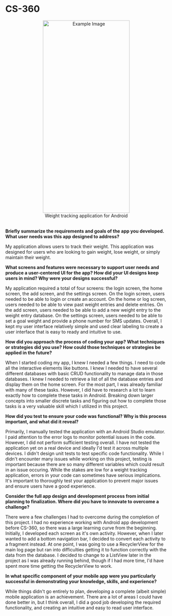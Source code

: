# CS-360
<div align="center"><img src="https://i.imgur.com/2X53uwL.gif" alt="Example Image" width="270" height="600"></br>
Weight tracking application for Android</div>  

</br>  

**Briefly summarize the requirements and goals of the app you developed. What user needs was this app designed to address?**  
  
My application allows users to track their weight. This application was designed for users who are looking to gain weight, lose weight, or simply maintain their weight.  

  
**What screens and features were necessary to support user needs and produce a user-centered UI for the app? How did your UI designs keep users in mind? Why were your designs successful?**  
  
My application required a total of four screens: the login screen, the home screen, the add screen, and the settings screen. On the login screen, users needed to be able to login or create an account. On the home or log screen, users needed to be able to view past weight entries and delete entries. On the add screen, users needed to be able to add a new weight entry to the weight entry database. On the settings screen, users needed to be able to set a goal weight and provide a phone number for SMS updates. Overall, I kept my user interface relatively simple and used clear labeling to create a user interface that is easy to ready and intuitive to use.  

**How did you approach the process of coding your app? What techniques or strategies did you use? How could those techniques or strategies be applied in the future?**  
  
When I started coding my app, I knew I needed a few things. I need to code all the interactive elements like buttons. I knew I needed to have several different databases with basic CRUD functionality to manage data in those databases. I knew I needed to retrieve a list of all the database entries and display them on the home screen. For the most part, I was already familiar with many of these tasks. However, I did have to research a lot to learn exactly how to complete these tasks in Android. Breaking down larger concepts into smaller discrete tasks and figuring out how to complete those tasks is a very valuable skill which I utilized in this project. 

**How did you test to ensure your code was functional? Why is this process important, and what did it reveal?** 
  
Primarily, I manually tested the application with an Android Studio emulator. I paid attention to the error logs to monitor potential issues in the code. However, I did not perform sufficient testing overall. I have not tested the application yet on a real device and ideally I'd test it across multiple devices. I didn't design unit tests to test specific code functionality. While I didn't encounter many issues while working on this project, testing is important because there are so many different variables which could result in an issue occuring. While the stakes are low for a weight tracking application, errors in your code can sometimes have serious implications. It's important to thoroughly test your application to prevent major issues and ensure users have a good experience. 

**Consider the full app design and development process from initial planning to finalization. Where did you have to innovate to overcome a challenge?**  

  There were a few challenges I had to overcome during the completion of this project. I had no experience working with Android app development before CS-360, so there was a large learning curve from the beginning. Initially, I developed each screen as it's own activity. However, when I later wanted to add a bottom navigation bar, I decided to convert each activity to a fragment instead. At one point, I was going to use a RecyclerView for the main log page but ran into difficulties getting it to function correctly with the data from the database. I decided to change to a ListView later in the project as I was already running behind, though if I had more time, I'd have spent more time getting the RecyclerView to work.
  
**In what specific component of your mobile app were you particularly successful in demonstrating your knowledge, skills, and experience?**  

  While things didn't go entirely to plan, developing a complete (albeit simple) mobile application is an achievement. There are a lot of areas I could have done better in, but I think overall, I did a good job developing the required functionality, and creating an intuitive and easy to read user interface.
